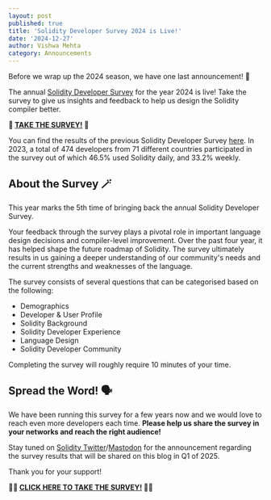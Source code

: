 ```yaml
---
layout: post
published: true
title: 'Solidity Developer Survey 2024 is Live!'
date: '2024-12-27'
author: Vishwa Mehta
category: Announcements
---
```


Before we wrap up the 2024 season, we have one last announcement! 🚀

The annual [Solidity Developer Survey](https://cryptpad.fr/form/#/2/form/view/9xjPVmdv8z0Cyyh1ejseMQ0igmx-TedH5CPST3PhRUk/) for the year 2024 is live! Take the survey to give us insights and feedback to help us design the Solidity compiler better.

**📝 [TAKE THE SURVEY!](https://cryptpad.fr/form/#/2/form/view/9xjPVmdv8z0Cyyh1ejseMQ0igmx-TedH5CPST3PhRUk/) 📝**

You can find the results of the previous Solidity Developer Survey [here](https://soliditylang.org/blog/2024/04/03/solidity-developer-survey-2023-results/). In 2023, a total of 474 developers from 71 different countries participated in the survey out of which 46.5% used Solidity daily, and 33.2% weekly.

## About the Survey 🪄

This year marks the 5th time of bringing back the annual Solidity Developer Survey.

Your feedback through the survey plays a pivotal role in important language design decisions and compiler-level improvement. Over the past four year, it has helped shape the future roadmap of Solidity. The survey ultimately results in us gaining a deeper understanding of our community's needs and the current strengths and weaknesses of the language.

The survey consists of several questions that can be categorised based on the following:

- Demographics
- Developer & User Profile
- Solidity Background
- Solidity Developer Experience
- Language Design
- Solidity Developer Community

Completing the survey will roughly require 10 minutes of your time.

## Spread the Word! 🗣

We have been running this survey for a few years now and we would love to reach even more developers each time. **Please help us share the survey in your networks and reach the right audience!**

Stay tuned on [Solidity Twitter](https://twitter.com/solidity_lang)/[Mastodon](https://fosstodon.org/@solidity) for the announcement regarding the survey results that will be shared on this blog in Q1 of 2025.

Thank you for your support!

**🚀📝 [ CLICK HERE TO TAKE THE SURVEY!](https://cryptpad.fr/form/#/2/form/view/9xjPVmdv8z0Cyyh1ejseMQ0igmx-TedH5CPST3PhRUk/) 📝🚀**
